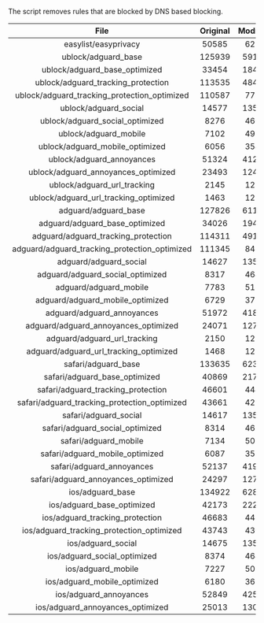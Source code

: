 The script removes rules that are blocked by DNS based blocking.


| File | Original | Modified |
|:----:|:-----:|:-----:|
| easylist/easyprivacy | 50585 | 6254 |
| ublock/adguard_base | 125939 | 59150 |
| ublock/adguard_base_optimized | 33454 | 18467 |
| ublock/adguard_tracking_protection | 113535 | 48474 |
| ublock/adguard_tracking_protection_optimized | 110587 | 7733 |
| ublock/adguard_social | 14577 | 13508 |
| ublock/adguard_social_optimized | 8276 | 4602 |
| ublock/adguard_mobile | 7102 | 4972 |
| ublock/adguard_mobile_optimized | 6056 | 3546 |
| ublock/adguard_annoyances | 51324 | 41284 |
| ublock/adguard_annoyances_optimized | 23493 | 12412 |
| ublock/adguard_url_tracking | 2145 | 1280 |
| ublock/adguard_url_tracking_optimized | 1463 | 1277 |
| adguard/adguard_base | 127826 | 61110 |
| adguard/adguard_base_optimized | 34026 | 19467 |
| adguard/adguard_tracking_protection | 114311 | 49193 |
| adguard/adguard_tracking_protection_optimized | 111345 | 8439 |
| adguard/adguard_social | 14627 | 13565 |
| adguard/adguard_social_optimized | 8317 | 4645 |
| adguard/adguard_mobile | 7783 | 5150 |
| adguard/adguard_mobile_optimized | 6729 | 3717 |
| adguard/adguard_annoyances | 51972 | 41870 |
| adguard/adguard_annoyances_optimized | 24071 | 12723 |
| adguard/adguard_url_tracking | 2150 | 1286 |
| adguard/adguard_url_tracking_optimized | 1468 | 1283 |
| safari/adguard_base | 133635 | 62393 |
| safari/adguard_base_optimized | 40869 | 21726 |
| safari/adguard_tracking_protection | 46601 | 4443 |
| safari/adguard_tracking_protection_optimized | 43661 | 4298 |
| safari/adguard_social | 14617 | 13549 |
| safari/adguard_social_optimized | 8314 | 4632 |
| safari/adguard_mobile | 7134 | 5011 |
| safari/adguard_mobile_optimized | 6087 | 3579 |
| safari/adguard_annoyances | 52137 | 41962 |
| safari/adguard_annoyances_optimized | 24297 | 12793 |
| ios/adguard_base | 134922 | 62897 |
| ios/adguard_base_optimized | 42173 | 22228 |
| ios/adguard_tracking_protection | 46683 | 4450 |
| ios/adguard_tracking_protection_optimized | 43743 | 4305 |
| ios/adguard_social | 14675 | 13581 |
| ios/adguard_social_optimized | 8374 | 4646 |
| ios/adguard_mobile | 7227 | 5052 |
| ios/adguard_mobile_optimized | 6180 | 3617 |
| ios/adguard_annoyances | 52849 | 42566 |
| ios/adguard_annoyances_optimized | 25013 | 13093 |